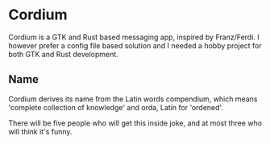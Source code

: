# Cordium

Cordium is a GTK and Rust based messaging app, inspired by Franz/Ferdi. I however prefer a config file based solution and I needed a hobby project for both GTK and Rust development.

## Name

Cordium derives its name from the Latin words compendium, which means 'complete collection of knowledge' and orda, Latin for 'ordened'.

There will be five people who will get this inside joke, and at most three who will think it's funny.